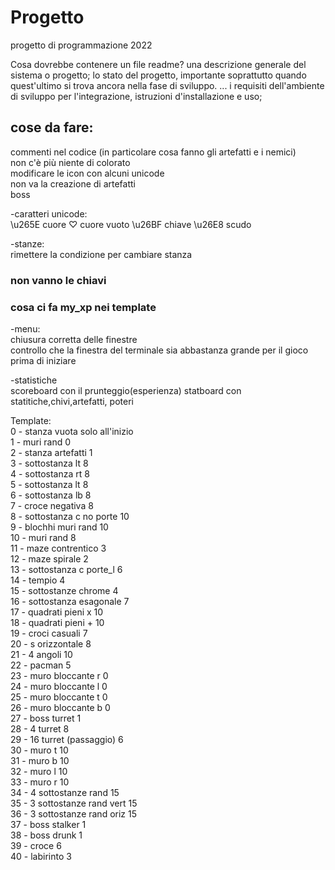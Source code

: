 # Progetto
progetto di programmazione 2022

Cosa dovrebbe contenere un file readme?
una descrizione generale del sistema o progetto;
lo stato del progetto, importante soprattutto quando quest'ultimo si trova ancora nella fase di sviluppo. ...
i requisiti dell'ambiente di sviluppo per l'integrazione,
istruzioni d'installazione e uso;


## cose da fare:

commenti nel codice (in particolare cosa fanno gli artefatti e i nemici)  
non c'è più niente di colorato    
modificare le icon con alcuni unicode   
non va la creazione di artefatti   
boss   

-caratteri unicode:    
\u265E cuore
♡      cuore vuoto
\u26BF chiave
\u26E8 scudo


-stanze:  
rimettere la condizione per cambiare stanza    
### non vanno le chiavi    
### cosa ci fa my_xp nei template


-menu:  
chiusura corretta delle finestre    
controllo che la finestra del terminale sia abbastanza grande per il gioco prima di iniziare   

-statistiche  
scoreboard con il prunteggio(esperienza)
statboard con statitiche,chivi,artefatti, poteri


Template:        
0   - stanza vuota      solo all'inizio        
1   - muri rand               0        
2   - stanza artefatti        1        
3   - sottostanza lt          8        
4   - sottostanza rt          8        
5   - sottostanza lt          8        
6   - sottostanza lb          8        
7   - croce negativa          8        
8   - sottostanza c no porte  10        
9   - blochhi muri rand       10        
10  - muri rand               8        
11  - maze contrentico        3                  
12  - maze spirale            2        
13  - sottostanza c porte_l   6        
14  - tempio                  4        
15  - sottostanze chrome      4        
16  - sottostanza esagonale   7        
17  - quadrati pieni  x       10        
18  - quadrati pieni  +       10        
19  - croci casuali           7        
20  - s orizzontale           8        
21  - 4 angoli                10        
22  - pacman                  5        
23  - muro bloccante r        0        
24  - muro bloccante l        0        
25  - muro bloccante t        0        
26  - muro bloccante b        0        
27  - boss turret             1        
28  - 4 turret                8        
29  - 16 turret (passaggio)   6        
30  - muro t                  10        
31  - muro b                  10        
32  - muro l                  10        
33  - muro r                  10        
34  - 4 sottostanze rand      15        
35  - 3 sottostanze rand vert 15        
36  - 3 sottostanze rand oriz 15        
37  - boss stalker            1        
38  - boss drunk              1        
39  - croce                   6        
40  - labirinto               3          